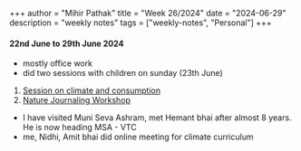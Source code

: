 +++
author = "Mihir Pathak"
title = "Week 26/2024"
date = "2024-06-29"
description = "weekly notes"
tags = ["weekly-notes", "Personal"]
+++

#### 22nd June to 29th June 2024

- mostly office work 
- did two sessions with children on sunday (23th June)

1. [Session on climate and consumption](https://www.instagram.com/p/C8lb8uPokNh/?utm_source=ig_web_copy_link&igsh=MzRlODBiNWFlZA==)
2. [Nature Journaling Workshop](https://www.instagram.com/p/C8l1DiGNEpI/?utm_source=ig_web_copy_link&igsh=MzRlODBiNWFlZA==)

- I have visited Muni Seva Ashram, met Hemant bhai after almost 8 years. He is now heading MSA - VTC 
- me, Nidhi, Amit bhai did online meeting for climate curriculum